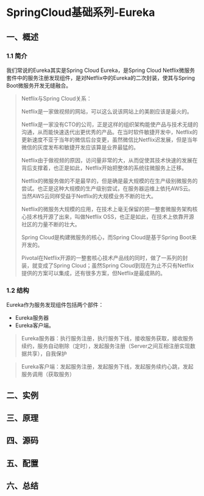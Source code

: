 # SpringCloud基础系列-Eureka
## 一、概述
### 1.1 简介
我们常说的Eureka其实是Spring Cloud Eureka，是Spring Cloud Netflix微服务套件中的服务注册发现组件，是对Netflix中的Eureka的二次封装，使其与Spring Boot微服务开发无缝融合。
> Netflix与Spring Cloud关系：
>
> Netflix是一家做视频的网站，可以这么说该网站上的美剧应该是最火的。
> 
> Netflix是一家没有CTO的公司，正是这样的组织架构能使产品与技术无缝的沟通，从而能快速迭代出更优秀的产品。在当时软件敏捷开发中，Netflix的更新速度不亚于当年的微信后台变更，虽然微信比Netflix迟发展，但是当年微信的灰度发布和敏捷开发应该算是业界最猛的。
>
> Netflix由于做视频的原因，访问量非常的大，从而促使其技术快速的发展在背后支撑着，也正是如此，Netflix开始把整体的系统往微服务上迁移。
>
> Netflix的微服务做的不是最早的，但是确是最大规模的在生产级别微服务的尝试。也正是这种大规模的生产级别尝试，在服务器运维上依托AWS云。当然AWS云同样受益于Netflix的大规模业务不断的壮大。
>
> Netflix的微服务大规模的应用，在技术上毫无保留的把一整套微服务架构核心技术栈开源了出来，叫做Netflix OSS，也正是如此，在技术上依靠开源社区的力量不断的壮大。
>
> Spring Cloud是构建微服务的核心，而Spring Cloud是基于Spring Boot来开发的。
> 
> Pivotal在Netflix开源的一整套核心技术产品线的同时，做了一系列的封装，就变成了Spring Cloud；虽然Spring Cloud到现在为止不只有Netflix提供的方案可以集成，还有很多方案，但Netflix是最成熟的。

### 1.2 结构
Eureka作为服务发现组件包括两个部件：
- Eureka服务器
- Eureka客户端。
> Eureka服务器：执行服务注册，执行服务下线，接收服务获取，接收服务续约，服务自动剔除（定时），发起服务注册（Server之间互相注册实现数据共享），自我保护

> Eureka客户端：发起服务注册，发起服务下线，发起服务续约心跳，发起服务调用（获取服务）

## 二、实例

## 三、原理

## 四、源码

## 五、配置

## 六、总结

